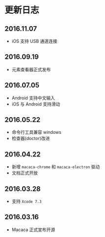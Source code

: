 # 更新日志

## 2016.11.07

- iOS 支持 USB 通道连接

## 2016.09.19

- 元素查看器正式发布

## 2016.07.05

- Android 支持中文输入
- iOS 与 Android 支持滑动

## 2016.05.22

- 命令行工具兼容 windows
- 检查器(doctor)改进

## 2016.04.22

- 新增 `macaca-chrome` 和 `macaca-electron` 驱动
- 文档正式开放

## 2016.03.28

- 支持 `Xcode 7.3`

## 2016.03.16

- Macaca 正式宣布开源
